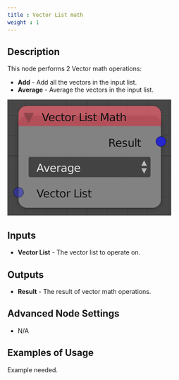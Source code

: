 ```yaml
---
title : Vector List math
weight : 1
---
```


## Description

This node performs 2 Vector math operations:

- **Add** - Add all the vectors in the input list.
- **Average** - Average the vectors in the input list.

![image](vector_list_math_node.png)

## Inputs

- **Vector List** - The vector list to operate on.

## Outputs

- **Result** - The result of vector math operations.

## Advanced Node Settings

- N/A

## Examples of Usage

<div class="todo">

Example needed.

</div>
